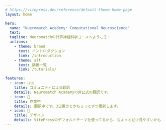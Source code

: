 ```yaml
---
# https://vitepress.dev/reference/default-theme-home-page
layout: home

hero:
  name: "Nueromatch Academy: Computational Neuroscience"
  text: 
  tagline: Neuromatchの計算神経科学コースへようこそ！
  actions:
    - theme: brand
      text: イントロダクション
      link: /introduction
    - theme: alt
      text: 講義一覧
      link: /tutorials/

features:
  - icon: 🇯🇵
    title: コミュニティによる翻訳
    details: Neuromatch Academyの非公式の翻訳です。
  - icon: 🚧
    title: 作業中
    details: 翻訳中です。3日置きとかちょっとずつ更新します。
  - icon: 🎨
    title: デザイン
    details: VitePressのデフォルトテーマを使ってるから、ちょっとだけ見やすいかも？
---
```

